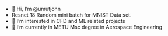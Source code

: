 - 👋 Hi, I’m @umutjohn
- Resnet 18 Random mini batch for MNIST Data set.
- 👀 I’m interested in CFD and ML related projects
- 🌱 I’m currently in METU Msc degree in Aerospace Engineering


<!---
umutjohn/umutjohn is a ✨ special ✨ repository because its `README.md` (this file) appears on your GitHub profile.
You can click the Preview link to take a look at your changes.
--->
